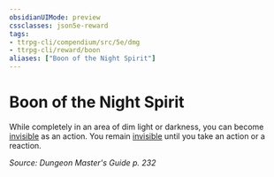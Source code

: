 ```yaml
---
obsidianUIMode: preview
cssclasses: json5e-reward
tags:
- ttrpg-cli/compendium/src/5e/dmg
- ttrpg-cli/reward/boon
aliases: ["Boon of the Night Spirit"]
---
```

# Boon of the Night Spirit

While completely in an area of dim light or darkness, you can become [invisible](3-Mechanics/CLI/rules/conditions.md#Invisible) as an action. You remain [invisible](3-Mechanics/CLI/rules/conditions.md#Invisible) until you take an action or a reaction. 

*Source: Dungeon Master's Guide p. 232*